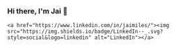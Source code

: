 ### Hi there, I'm Jai 👋


<p align="center">
	
	<a href="https://www.linkedin.com/in/jaimiles/"><img src="https://img.shields.io/badge/LinkedIn--_.svg?style=social&logo=linkedin" alt="LinkedIn"></a>
</p>


<!--
**jaimiles23/jaimiles23** is a ✨ _special_ ✨ repository because its `README.md` (this file) appears on your GitHub profile.

Here are some ideas to get you started:

- 🔭 I’m currently working on ...
- 🌱 I’m currently learning ...
- 👯 I’m looking to collaborate on ...
- 🤔 I’m looking for help with ...
- 💬 Ask me about ...
- 📫 How to reach me: ...
- 😄 Pronouns: ...
- ⚡ Fun fact: ...




-->

